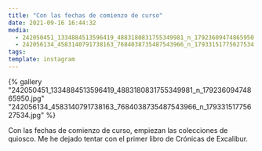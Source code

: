 ```yaml
---
title: "Con las fechas de comienzo de curso"
date: 2021-09-16 16:44:32
media:
  - 242050451_1334884513596419_4883180831755349981_n_17923609474865950.jpg
  - 242056134_4583140791738163_7684038735487543966_n_17933151775627534.jpg
tags:
template: instagram
---
```


{% gallery "242050451_1334884513596419_4883180831755349981_n_17923609474865950.jpg" "242056134_4583140791738163_7684038735487543966_n_17933151775627534.jpg" %}

Con las fechas de comienzo de curso, empiezan las colecciones de quiosco. Me he dejado tentar con el primer libro de Crónicas de Excalibur.
